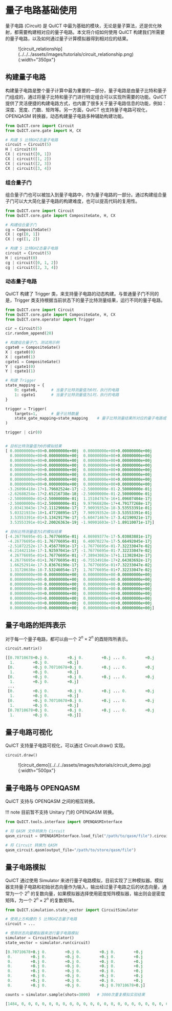 # 量子电路基础使用

量子电路 (Circuit) 是 QuICT 中最为基础的模块，无论是量子算法，还是优化映射，都需要构建相对应的量子电路。本文将介绍如何使用 QuICT 构建我们所需要的量子电路，以及如何通过量子计算模拟器得到相对应的结果。

<figure markdown>
![circuit_relationship](../../../assets/images/tutorials/circuit_relationship.png){:width="350px"}
</figure>


## 构建量子电路

构建量子电路是整个量子计算中最为重要的一部分，量子电路是由量子比特和量子门组成的，通过将量子比特和量子门进行特定组合可以实现所需要的功能。QuICT 提供了灵活便捷的构建电路方式，也内置了很多关于量子电路信息的功能，例如：深度、宽度、门数、矩阵等。另一方面，QuICT 也支持量子电路可视化，OPENQASM 转换器，动态构建量子电路多种辅助构建功能。

``` python
from QuICT.core import Circuit
from QuICT.core.gate import H, CX

# 构建 5 比特GHZ态量子电路
circuit = Circuit(5)
H | circuit(0)
CX | circuit([0, 1])
CX | circuit([1, 2])
CX | circuit([2, 3])
CX | circuit([3, 4])
```

### 组合量子门

组合量子门也可以被加入到量子电路中，作为量子电路的一部分。通过构建组合量子门可以大大简化量子电路的构建难度，也可以提高代码的复用性。

``` python
from QuICT.core import Circuit
from QuICT.core.gate import CompositeGate, H, CX

# 构建组合量子门
cg = CompositeGate()
CX | cg([0, 1])
CX | cg([1, 2])

# 构建 5 比特GHZ态量子电路
circuit = Circuit(5)
H | circuit(0)
cg | circuit([0, 1, 2])
cg | circuit([2, 3, 4])
```

### 动态量子电路

QuICT 构建了 Trigger 类，来支持量子电路的动态构建。与普通量子门不同的是，Trigger 类支持根据当前状态下的量子比特测量结果，运行不同的量子电路。

``` python
from QuICT.core import Circuit
from QuICT.core.gate import CompositeGate, H, CX
from QuICT.core.operator import Trigger

cir = Circuit(5)
cir.random_append(20)

# 构建组合量子门，测试用示例
cgate0 = CompositeGate()
X | cgate0(0)
X | cgate0(1)
cgate1 = CompositeGate()
Y | cgate1(0)
Y | cgate1(1)

# 构建 Trigger
state_mapping = {
    0: cgate0,      # 当量子比特测量值为0时，执行的电路
    1: cgate1       # 当量子比特测量值为1时，执行的电路
}

trigger = Trigger(
    targets=1,      # 量子比特数量
    state_gate_mapping=state_mapping    # 量子比特测量结果所对应的量子电路或者量子门
)

trigger | cir(0)
```

``` python

# 目标比特测量值为0的模拟结果
[ 0.00000000e+00+0.00000000e+00j  0.00000000e+00+0.00000000e+00j
  0.00000000e+00+0.00000000e+00j  0.00000000e+00+0.00000000e+00j
  0.00000000e+00+0.00000000e+00j  0.00000000e+00+0.00000000e+00j
  0.00000000e+00+0.00000000e+00j  0.00000000e+00+0.00000000e+00j
  0.00000000e+00+0.00000000e+00j  0.00000000e+00+0.00000000e+00j
  0.00000000e+00+0.00000000e+00j  0.00000000e+00+0.00000000e+00j
  0.00000000e+00+0.00000000e+00j  0.00000000e+00+0.00000000e+00j
  0.00000000e+00+0.00000000e+00j  0.00000000e+00+0.00000000e+00j
 -3.26096418e-17+1.79602524e-17j -2.50000000e-01-2.50000000e-01j
 -2.62688254e-17+2.65216738e-18j -2.50000000e-01-2.50000000e-01j
 -2.50000000e-01+2.50000000e-01j  1.15104767e-16+1.09607404e-17j
 -2.50000000e-01+2.50000000e-01j  9.97966820e-17+4.79177268e-17j
  2.03413043e-17+2.11129060e-17j  7.90939352e-18-3.53553391e-01j
  5.03321933e-18+1.47720895e-17j  7.90939352e-18-3.53553391e-01j
  3.53553391e-01+3.13429179e-17j -5.60471467e-17-3.42190921e-17j
  3.53553391e-01+2.20026363e-19j -1.90901603e-17-1.89110071e-17j]

# 目标比特测量值为1的模拟结果
[-4.26776695e-01-1.76776695e-01j  4.86989377e-17-5.03083881e-17j
 -4.26776695e-01-1.76776695e-01j  6.40070227e-17-5.66492045e-17j
 -2.51872252e-17-3.45677891e-17j -1.76776695e-01-7.32233047e-02j
 -6.21442116e-17-1.92597041e-17j -1.76776695e-01-7.32233047e-02j
  4.26776695e-01+1.76776695e-01j -7.38943082e-17+1.11302842e-17j
  4.26776695e-01+1.76776695e-01j -6.75534918e-17+2.64383692e-17j
  1.66252914e-17-3.83676190e-17j  1.76776695e-01+7.32233047e-02j
  1.31720638e-18-7.53246054e-17j  1.76776695e-01+7.32233047e-02j
  0.00000000e+00-0.00000000e+00j  0.00000000e+00-0.00000000e+00j
  0.00000000e+00-0.00000000e+00j  0.00000000e+00-0.00000000e+00j
  0.00000000e+00-0.00000000e+00j  0.00000000e+00-0.00000000e+00j
  0.00000000e+00-0.00000000e+00j  0.00000000e+00-0.00000000e+00j
  0.00000000e+00+0.00000000e+00j  0.00000000e+00+0.00000000e+00j
  0.00000000e+00+0.00000000e+00j  0.00000000e+00+0.00000000e+00j
  0.00000000e+00+0.00000000e+00j  0.00000000e+00+0.00000000e+00j
  0.00000000e+00+0.00000000e+00j  0.00000000e+00+0.00000000e+00j]
```


## 量子电路的矩阵表示

对于每一个量子电路，都可以由一个 $2^n \times 2^n$ 的酉矩阵所表示。

``` python
circuit.matrix()
```

``` python
[[0.70710678+0.j 0.        +0.j 0.        +0.j ... 0.        +0.j
  1.        +0.j 0.        +0.j]
 [0.        +0.j 0.70710678+0.j 0.        +0.j ... 0.        +0.j
  1.        +0.j 0.        +0.j]
 [0.        +0.j 0.        +0.j 0.        +0.j ... 0.        +0.j
  1.        +0.j 0.        +0.j]
 ...
 [0.        +0.j 0.        +0.j 0.        +0.j ... 0.        +0.j
  1.        +0.j 0.        +0.j]
 [0.        +0.j 0.70710678+0.j 0.        +0.j ... 0.        +0.j
  1.        +0.j 0.        +0.j]
 [0.70710678+0.j 0.        +0.j 0.        +0.j ... 0.        +0.j
  1.        +0.j 0.        +0.j]]
```

## 量子电路可视化

QuICT 支持量子电路可视化，可以通过 Circuit.draw() 实现。

``` python
circuit.draw()
```

<figure markdown>
![circuit_demo](../../../assets/images/tutorials/circuit_demo.jpg){:width="500px"}
</figure>

## 量子电路与 OPENQASM

QuICT 支持与 OPENQASM 之间的相互转换。

!!! note
    目前暂不支持 Unitary 门的 OPENQASM 转换。

``` python
from QuICT.tools.interface import OPENQASMInterface

# 将 QASM 文件转换为 Circuit
qasm_circuit = OPENQASMInterface.load_file("/path/to/qasm/file").circuit

# 将 Circuit 转换为 QASM
qasm_circuit.qasm(output_file="/path/to/store/qasm/file")
```

## 量子电路模拟

QuICT 通过使用 Simulator 来进行量子电路模拟，目前实现了三种模拟器。模拟器支持量子电路和初始状态向量作为输入，输出经过量子电路之后的状态向量，通常为一个 $2^n$ 的复数向量，如果模拟器选择使用密度矩阵模拟器，输出则会是密度矩阵，为一个 $2^n \times 2^n$ 的复数矩阵。

``` python
from QuICT.simulation.state_vector import CircuitSimulator

# 使用上方构建的 5 比特GHZ态量子电路
circuit = ...

# 使用状态向量模拟器来进行量子电路模拟
simulator = CircuitSimulator()
state_vector = simulator.run(circuit)
```

``` python
[0.70710678+0.j 0.        +0.j 0.        +0.j 0.        +0.j
 0.        +0.j 0.        +0.j 0.        +0.j 0.        +0.j
 0.        +0.j 0.        +0.j 0.        +0.j 0.        +0.j
 0.        +0.j 0.        +0.j 0.        +0.j 0.        +0.j
 0.        +0.j 0.        +0.j 0.        +0.j 0.        +0.j
 0.        +0.j 0.        +0.j 0.        +0.j 0.        +0.j
 0.        +0.j 0.        +0.j 0.        +0.j 0.        +0.j
 0.        +0.j 0.        +0.j 0.        +0.j 0.70710678+0.j]
```

```python
counts = simulator.sample(shots=3000)   # 3000次重复模拟实验结果
```

``` python
[1484, 0, 0, 0, 0, 0, 0, 0, 0, 0, 0, 0, 0, 0, 0, 0, 0, 0, 0, 0, 0, 0, 0, 0, 0, 0, 0, 0, 0, 0, 0, 1516]
```